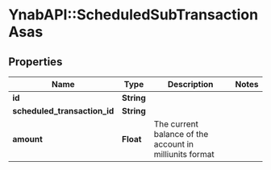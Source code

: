 # YnabAPI::ScheduledSubTransactionAsas

## Properties
Name | Type | Description | Notes
------------ | ------------- | ------------- | -------------
**id** | **String** |  | 
**scheduled_transaction_id** | **String** |  | 
**amount** | **Float** | The current balance of the account in milliunits format | 


